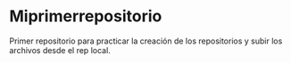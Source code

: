 # Miprimerrepositorio
Primer repositorio para practicar la creación de los repositorios y subir los archivos desde el rep local.
